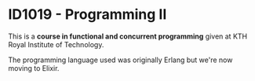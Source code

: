 # ID1019 - Programming II
This is a **course in functional and concurrent programming** given at KTH Royal Institute of Technology. 

The programming language used was originally Erlang but we're now moving to Elixir.

